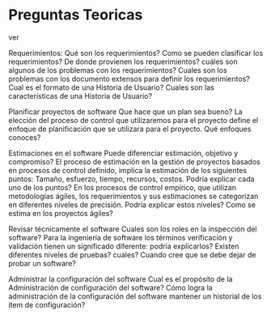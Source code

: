 # Preguntas Teoricas

ver

Requerimientos:
Qué son los requerimientos?
Como se pueden clasificar los requerimientos?
De donde provienen los requerimientos?
cuáles son algunos de los problemas con los requerimientos?
Cuales son los problemas con los documento extensos para definir los requerimientos?
Cual es el formato de una Historia de Usuario?
Cuales son las características de una Historia de Usuario?

Planificar proyectos de software
Que hace que un plan sea bueno?
La elección del proceso de control que utilizaremos para el proyecto define el enfoque de planificación que se utilizara para el proyecto. Qué enfoques conoces?

Estimaciones en el software
Puede diferenciar estimación, objetivo y compromiso?
El proceso de estimación en la gestión de proyectos basados en procesos de control definido, implica la estimación de los siguientes puntos:
Tamaño, esfuerzo, tiempo, recursos, costos.
Podría explicar cada uno de los puntos?
En los procesos de control empírico, que utilizan metodologías ágiles, los requerimientos y sus estimaciones se categorizan en diferentes niveles de precisión. Podría explicar estos niveles?
Como se estima en los proyectos ágiles?

Revisar técnicamente el software
Cuales son los roles en la inspección del software?
Para la ingeniería de software los términos verificación y validación tienen un significado diferente: podría explicarlos?
Existen diferentes niveles de pruebas? cuales?
Cuando cree que se debe dejar de probar un software?

Administrar la configuración del software
Cual es el propósito de la Administración de configuración del software?
Cómo logra la administración de la configuración del software mantener un historial de los ítem de configuración?
